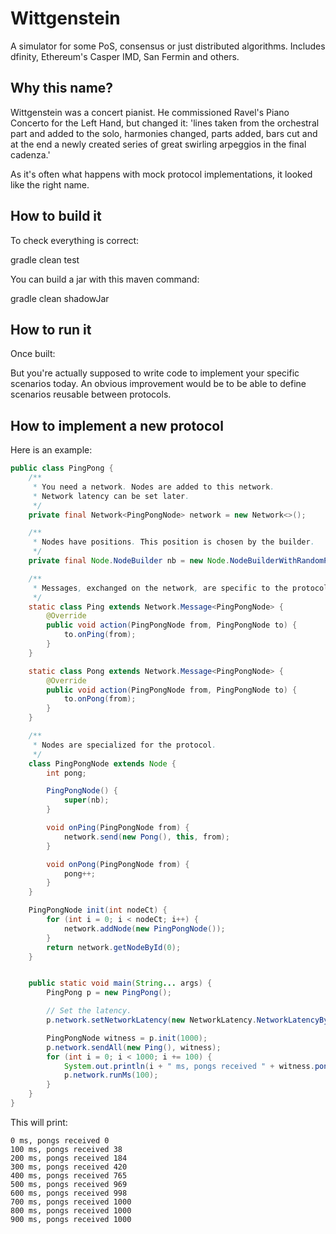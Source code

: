 # Wittgenstein
A simulator for some PoS, consensus or just distributed algorithms. Includes dfinity, Ethereum's Casper IMD, San Fermin and others.


## Why this name?
Wittgenstein was a concert pianist. He commissioned Ravel's Piano Concerto for the Left Hand, but changed it:
 'lines taken from the orchestral part and added to the solo, harmonies changed, parts added, bars cut and
  at the end a newly created series of great swirling arpeggios in the final cadenza.'

As it's often what happens with mock protocol implementations, it looked like the right name.


## How to build it
To check everything is correct:

gradle clean test

You can build a jar with this maven command:

gradle clean shadowJar

## How to run it
Once built:



But you're actually supposed to write code to implement your specific scenarios today. An obvious improvement
 would be to be able to define scenarios reusable between protocols.

## How to implement a new protocol
Here is an example:
```java
public class PingPong {
    /**
     * You need a network. Nodes are added to this network.
     * Network latency can be set later.
     */
    private final Network<PingPongNode> network = new Network<>();

    /**
     * Nodes have positions. This position is chosen by the builder.
     */
    private final Node.NodeBuilder nb = new Node.NodeBuilderWithRandomPosition(network.rd);

    /**
     * Messages, exchanged on the network, are specific to the protocol.
     */
    static class Ping extends Network.Message<PingPongNode> {
        @Override
        public void action(PingPongNode from, PingPongNode to) {
            to.onPing(from);
        }
    }

    static class Pong extends Network.Message<PingPongNode> {
        @Override
        public void action(PingPongNode from, PingPongNode to) {
            to.onPong(from);
        }
    }

    /**
     * Nodes are specialized for the protocol.
     */
    class PingPongNode extends Node {
        int pong;

        PingPongNode() {
            super(nb);
        }

        void onPing(PingPongNode from) {
            network.send(new Pong(), this, from);
        }

        void onPong(PingPongNode from) {
            pong++;
        }
    }

    PingPongNode init(int nodeCt) {
        for (int i = 0; i < nodeCt; i++) {
            network.addNode(new PingPongNode());
        }
        return network.getNodeById(0);
    }


    public static void main(String... args) {
        PingPong p = new PingPong();

        // Set the latency.
        p.network.setNetworkLatency(new NetworkLatency.NetworkLatencyByDistance());

        PingPongNode witness = p.init(1000);
        p.network.sendAll(new Ping(), witness);
        for (int i = 0; i < 1000; i += 100) {
            System.out.println(i + " ms, pongs received " + witness.pong);
            p.network.runMs(100);
        }
    }
}
```
This will print:
```
0 ms, pongs received 0
100 ms, pongs received 38
200 ms, pongs received 184
300 ms, pongs received 420
400 ms, pongs received 765
500 ms, pongs received 969
600 ms, pongs received 998
700 ms, pongs received 1000
800 ms, pongs received 1000
900 ms, pongs received 1000
```
